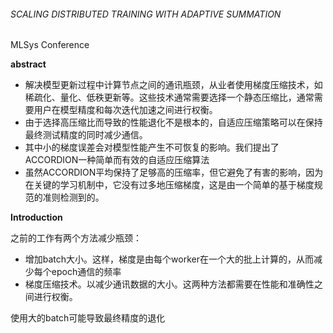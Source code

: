 ###### SCALING DISTRIBUTED TRAINING WITH ADAPTIVE SUMMATION 

MLSys Conference

<b>abstract</b>

* 解决模型更新过程中计算节点之间的通讯瓶颈，从业者使用梯度压缩技术，如稀疏化、量化、低秩更新等。这些技术通常需要选择一个静态压缩比，通常需要用户在模型精度和每次迭代加速之间进行权衡。
* 由于选择高压缩比而导致的性能退化不是根本的，自适应压缩策略可以在保持最终测试精度的同时减少通信。
* 其中小的梯度误差会对模型性能产生不可恢复的影响。我们提出了ACCORDION一种简单而有效的自适应压缩算法
* 虽然ACCORDION平均保持了足够高的压缩率，但它避免了有害的影响，因为在关键的学习机制中，它没有过多地压缩梯度，这是由一个简单的基于梯度规范的准则检测到的。

<b>Introduction</b>

之前的工作有两个方法减少瓶颈：

* 增加batch大小。这样，梯度是由每个worker在一个大的批上计算的，从而减少每个epoch通信的频率
* 梯度压缩技术。以减少通讯数据的大小。这两种方法都需要在性能和准确性之间进行权衡。

使用大的batch可能导致最终精度的退化

